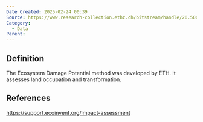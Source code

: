 ```yaml
---
Date Created: 2025-02-24 00:39
Source: https://www.research-collection.ethz.ch/bitstream/handle/20.500.11850/3048/11367_2006_Article_2292.pdf?sequence=2
Category:
  - Data
Parent:
---
```

## Definition
The Ecosystem Damage Potential method was developed by ETH. It assesses land occupation and transformation.

## References
https://support.ecoinvent.org/impact-assessment